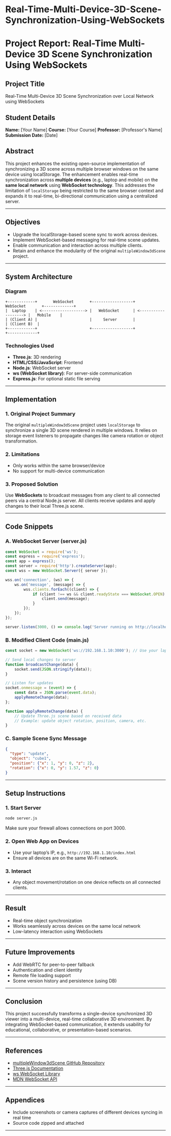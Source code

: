 # Real-Time-Multi-Device-3D-Scene-Synchronization-Using-WebSockets

# Project Report: Real-Time Multi-Device 3D Scene Synchronization Using WebSockets

## Project Title

Real-Time Multi-Device 3D Scene Synchronization over Local Network using WebSockets

## Student Details

**Name:** \[Your Name]
**Course:** \[Your Course]
**Professor:** \[Professor's Name]
**Submission Date:** \[Date]

## Abstract

This project enhances the existing open-source implementation of synchronizing a 3D scene across multiple browser windows on the same device using localStorage. The enhancement enables real-time synchronization across **multiple devices** (e.g., laptop and mobile) on the **same local network** using **WebSocket technology**. This addresses the limitation of `localStorage` being restricted to the same browser context and expands it to real-time, bi-directional communication using a centralized server.

---

## Objectives

* Upgrade the localStorage-based scene sync to work across devices.
* Implement WebSocket-based messaging for real-time scene updates.
* Enable communication and interaction across multiple clients.
* Retain and enhance the modularity of the original `multipleWindow3dScene` project.

---

## System Architecture

### Diagram

```
+------------+       WebSocket       +------------------+       WebSocket       +-------------+
|  Laptop    | <-------------------> |   WebSocket      | <-------------------> |   Mobile    |
| (Client A) |                       |     Server       |                       | (Client B)  |
+------------+                       +------------------+                       +-------------+
```

### Technologies Used

* **Three.js**: 3D rendering
* **HTML/CSS/JavaScript**: Frontend
* **Node.js**: WebSocket server
* **ws (WebSocket library)**: For server-side communication
* **Express.js**: For optional static file serving

---

## Implementation

### 1. Original Project Summary

The original `multipleWindow3dScene` project uses `localStorage` to synchronize a single 3D scene rendered in multiple windows. It relies on storage event listeners to propagate changes like camera rotation or object transformation.

### 2. Limitations

* Only works within the same browser/device
* No support for multi-device communication

### 3. Proposed Solution

Use **WebSockets** to broadcast messages from any client to all connected peers via a central Node.js server. All clients receive updates and apply changes to their local Three.js scene.

---

## Code Snippets

### A. WebSocket Server (server.js)

```js
const WebSocket = require('ws');
const express = require('express');
const app = express();
const server = require('http').createServer(app);
const wss = new WebSocket.Server({ server });

wss.on('connection', (ws) => {
    ws.on('message', (message) => {
        wss.clients.forEach((client) => {
            if (client !== ws && client.readyState === WebSocket.OPEN) {
                client.send(message);
            }
        });
    });
});

server.listen(3000, () => console.log('Server running on http://localhost:3000'));
```

### B. Modified Client Code (main.js)

```js
const socket = new WebSocket('ws://192.168.1.10:3000'); // Use your laptop's IP

// Send local changes to server
function broadcastChange(data) {
    socket.send(JSON.stringify(data));
}

// Listen for updates
socket.onmessage = (event) => {
    const data = JSON.parse(event.data);
    applyRemoteChange(data);
};

function applyRemoteChange(data) {
    // Update Three.js scene based on received data
    // Example: update object rotation, position, camera, etc.
}
```

### C. Sample Scene Sync Message

```json
{
  "type": "update",
  "object": "cube1",
  "position": {"x": 1, "y": 0, "z": 2},
  "rotation": {"x": 0, "y": 1.57, "z": 0}
}
```

---

## Setup Instructions

### 1. Start Server

```bash
node server.js
```

Make sure your firewall allows connections on port 3000.

### 2. Open Web App on Devices

* Use your laptop’s IP, e.g., `http://192.168.1.10/index.html`
* Ensure all devices are on the same Wi-Fi network.

### 3. Interact

* Any object movement/rotation on one device reflects on all connected clients.

---

## Result

* Real-time object synchronization
* Works seamlessly across devices on the same local network
* Low-latency interaction using WebSockets

---

## Future Improvements

* Add WebRTC for peer-to-peer fallback
* Authentication and client identity
* Remote file loading support
* Scene version history and persistence (using DB)

---

## Conclusion

This project successfully transforms a single-device synchronized 3D viewer into a multi-device, real-time collaborative 3D environment. By integrating WebSocket-based communication, it extends usability for educational, collaborative, or presentation-based scenarios.

---

## References

* [multipleWindow3dScene GitHub Repository](https://github.com/bgstaal/multipleWindow3dScene)
* [Three.js Documentation](https://threejs.org/docs/)
* [ws WebSocket Library](https://github.com/websockets/ws)
* [MDN WebSocket API](https://developer.mozilla.org/en-US/docs/Web/API/WebSocket)

---

## Appendices

* Include screenshots or camera captures of different devices syncing in real time
* Source code zipped and attached

---
